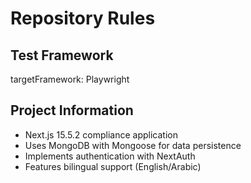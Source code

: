 # Repository Rules

## Test Framework
targetFramework: Playwright

## Project Information
- Next.js 15.5.2 compliance application
- Uses MongoDB with Mongoose for data persistence
- Implements authentication with NextAuth
- Features bilingual support (English/Arabic)